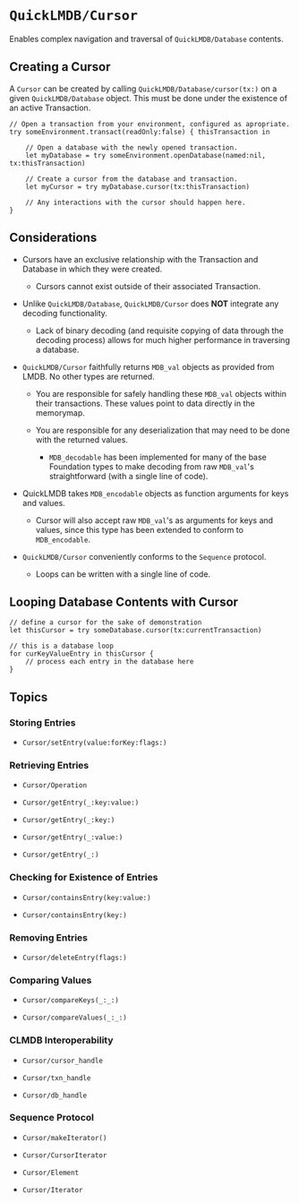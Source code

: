 #  ``QuickLMDB/Cursor``

Enables complex navigation and traversal of ``QuickLMDB/Database`` contents.

## Creating a Cursor

A ``Cursor`` can be created by calling ``QuickLMDB/Database/cursor(tx:)`` on a given ``QuickLMDB/Database`` object. This must be done under the existence of an active Transaction.

```
// Open a transaction from your environment, configured as apropriate.
try someEnvironment.transact(readOnly:false) { thisTransaction in

	// Open a database with the newly opened transaction.
	let myDatabase = try someEnvironment.openDatabase(named:nil, tx:thisTransaction)

	// Create a cursor from the database and transaction.
	let myCursor = try myDatabase.cursor(tx:thisTransaction)
	
	// Any interactions with the cursor should happen here.
}
```

## Considerations

- Cursors have an exclusive relationship with the Transaction and Database in which they were created.

	- Cursors cannot exist outside of their associated Transaction.

- Unlike ``QuickLMDB/Database``, ``QuickLMDB/Cursor`` does **NOT** integrate any decoding functionality.

	- Lack of binary decoding (and requisite copying of data through the decoding process) allows for much higher performance in traversing a database.

- ``QuickLMDB/Cursor`` faithfully returns `MDB_val` objects as provided from LMDB. No other types are returned.

	- You are responsible for safely handling these `MDB_val` objects within their transactions. These values point to data directly in the memorymap.

	- You are responsible for any deserialization that may need to be done with the returned values.

		- ``MDB_decodable`` has been implemented for many of the base Foundation types to make decoding from raw `MDB_val`'s straightforward (with a single line of code).

- QuickLMDB takes ``MDB_encodable`` objects as function arguments for keys and values.

	- Cursor will also accept raw `MDB_val`'s as arguments for keys and values, since this type has been extended to conform to ``MDB_encodable``.

- ``QuickLMDB/Cursor`` conveniently conforms to the `Sequence` protocol.

	- Loops can be written with a single line of code.

## Looping Database Contents with Cursor

```
// define a cursor for the sake of demonstration
let thisCursor = try someDatabase.cursor(tx:currentTransaction)

// this is a database loop
for curKeyValueEntry in thisCursor {
	// process each entry in the database here
}
```

## Topics

### Storing Entries

- ``Cursor/setEntry(value:forKey:flags:)``

### Retrieving Entries

- ``Cursor/Operation``

- ``Cursor/getEntry(_:key:value:)``

- ``Cursor/getEntry(_:key:)``

- ``Cursor/getEntry(_:value:)``

- ``Cursor/getEntry(_:)``

### Checking for Existence of Entries

- ``Cursor/containsEntry(key:value:)``

- ``Cursor/containsEntry(key:)``

### Removing Entries

- ``Cursor/deleteEntry(flags:)``

### Comparing Values

- ``Cursor/compareKeys(_:_:)``

- ``Cursor/compareValues(_:_:)``

### CLMDB Interoperability

- ``Cursor/cursor_handle``

- ``Cursor/txn_handle``

- ``Cursor/db_handle``

### Sequence Protocol

- ``Cursor/makeIterator()``

- ``Cursor/CursorIterator``

- ``Cursor/Element``

- ``Cursor/Iterator``

